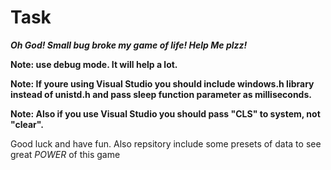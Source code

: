 # Task
  **_Oh God! Small bug broke my game of life! Help Me plzz!_** 
    
  **Note: use debug mode. It will help a lot.**  
    
  **Note: If youre using Visual Studio you should include windows.h library instead of unistd.h and pass sleep function parameter as milliseconds.**
    
  **Note: Also if you use Visual Studio you should pass "CLS" to system, not "clear".** 
    
   Good luck and have fun. Also repsitory include some presets of data to see great *POWER* of this game

